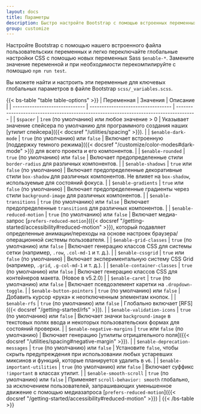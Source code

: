 ```yaml
---
layout: docs
title: Параметры
description: Быстро настройте Bootstrap с помощью встроенных переменных, чтобы легко переключать глобальные настройки CSS для управления стилем и поведением.
group: customize
---
```


Настройте Bootstrap с помощью нашего встроенного файла пользовательских переменных и легко переключайте глобальные настройки CSS с помощью новых переменных Sass `$enable-*`. Замените значение переменной и при необходимости перекомпилируйте с помощью `npm run test`.

Вы можете найти и настроить эти переменные для ключевых глобальных параметров в файле Bootstrap `scss/_variables.scss`.

{{< bs-table "table table-options" >}}
| Переменная                     | Значения                           | Описание                                                                               |
| ------------------------------ | ---------------------------------- | -------------------------------------------------------------------------------------- |
| `$spacer` | `1rem` (по умолчанию) или любое значение > 0 | Указывает значение спейсера по умолчанию для программного создания наших [утилит спейсера]({{< docsref "/utilities/spacing" >}}). |
| `$enable-dark-mode` | `true` (по умолчанию) или `false` | Включает встроенную [поддержку темного режима]({{< docsref "/customize/color-modes#dark-mode" >}}) для всего проекта и его компонентов. |
| `$enable-rounded` | `true` (по умолчанию) или `false` | Включает предопределенные стили `border-radius` для различных компонентов. |
| `$enable-shadows` | `true` или `false` (по умолчанию) | Включает предопределенные декоративные стили `box-shadow` для различных компонентов. Не влияет на `box-shadow`, используемые для состояний фокуса. |
| `$enable-gradients` | `true` или `false` (по умолчанию) | Включает предопределенные градиенты через стили `background-image` для различных компонентов. |
| `$enable-transitions` | `true` (по умолчанию) или `false` | Включает предопределенные `transition`s для различных компонентов. |
| `$enable-reduced-motion` | `true` (по умолчанию) или `false` | Включает медиа-запрос [`prefers-reduced-motion`]({{< docsref "/getting-started/accessibility#reduced-motion" >}}), который подавляет определенные анимации/переходы на основе настроек браузера/операционной системы пользователя. |
| `$enable-grid-classes` | `true` (по умолчанию) или `false` | Включает генерацию классов CSS для системы сетки (например, `.row`, `.col-md-1` и т. д.). |
| `$enable-cssgrid` | `true` или `false` (по умолчанию) | Включает экспериментальную систему CSS Grid (например, `.grid`, `.g-col-md-1` и т. д.). |
| `$enable-container-classes` | `true` (по умолчанию) или `false` | Включает генерацию классов CSS для контейнеров макета. (Новое в v5.2.0) |
| `$enable-caret` | `true` (по умолчанию) или `false` | Включает псевдоэлемент каретки на `.dropdown-toggle`. |
| `$enable-button-pointers` | `true` (по умолчанию) или `false` | Добавить курсор «рука» к неотключенным элементам кнопок. |
| `$enable-rfs` | `true` (по умолчанию) или `false` | Глобально включает [RFS]({{< docsref "/getting-started/rfs" >}}). |
| `$enable-validation-icons` | `true` (по умолчанию) или `false` | Включает значки `background-image` в текстовых полях ввода и некоторых пользовательских формах для состояний проверки. |
| `$enable-negative-margins` | `true` или `false` (по умолчанию) | Включает генерацию [утилиты отрицательного поля]({{< docsref "/utilities/spacing#negative-margin" >}}). |
| `$enable-deprecation-messages` | `true` (по умолчанию) или `false` | Установите `false`, чтобы скрыть предупреждения при использовании любых устаревших миксинов и функций, которые планируется удалить в `v6`. |
| `$enable-important-utilities` | `true` (по умолчанию) или `false` | Включает суффикс `!important` в классах утилит. |
| `$enable-smooth-scroll` | `true` (по умолчанию) или `false` | Применяет `scroll-behavior: smooth` глобально, за исключением пользователей, запрашивающих уменьшенное движение с помощью медиазапроса [`prefers-reduced-motion`]({{< docsref "/getting-started/accessibility#reduced-motion" >}}) |
{{< /bs-table >}}
